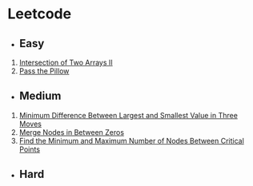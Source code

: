 # Leetcode

* ## Easy
1. [Intersection of Two Arrays II](https://github.com/iamabirakash/Leetcode/tree/main/Intersection_Two_Arrays)
2. [Pass the Pillow](https://github.com/iamabirakash/Leetcode/tree/main/Pass%20The%20Pillow)

* ## Medium
1. [Minimum Difference Between Largest and Smallest Value in Three Moves](https://github.com/iamabirakash/Leetcode/tree/main/Minimum_Difference)
2. [Merge Nodes in Between Zeros](https://github.com/iamabirakash/Leetcode/tree/main/Merged_Notes_Between_Zeros)
3. [Find the Minimum and Maximum Number of Nodes Between Critical Points](https://github.com/iamabirakash/Leetcode/tree/main/Min_Max_No_Nodes)

* ## Hard
